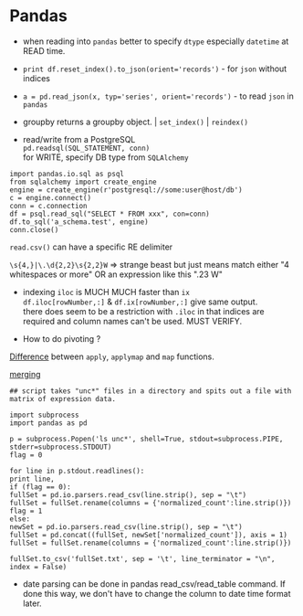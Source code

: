 # Pandas #

* when reading into `pandas` better to specify `dtype` especially `datetime` at READ time. 
 
* `print df.reset_index().to_json(orient='records')` - for `json` without indices 
 
* `a = pd.read_json(x, typ='series', orient='records')` - to read `json` in `pandas` 
 
* groupby returns a groupby object. | `set_index()` | `reindex()` 
  
* read/write from a PostgreSQL  
`pd.readsql(SQL_STATEMENT, conn)`  
for WRITE, specify DB type from `SQLAlchemy` 
 
```
import pandas.io.sql as psql  
from sqlalchemy import create_engine  
engine = create_engine(r'postgresql://some:user@host/db')  
c = engine.connect()  
conn = c.connection  
df = psql.read_sql("SELECT * FROM xxx", con=conn)  
df.to_sql('a_schema.test', engine)  
conn.close() 
```

`read.csv()` can have a specific RE delimiter  

`\s{4,}|\.\d{2,2}\s{2,2}W` => strange beast but just means match either "4 whitespaces or more" OR an expression like this ".23  W" 
 
* indexing
`iloc` is MUCH MUCH faster than `ix`   
`df.iloc[rowNumber,:]` & `df.ix[rowNumber,:]` give same output.  
there does seem to be a restriction with `.iloc` in that indices are required and column names can't be used. MUST VERIFY.  
 
* How to do pivoting ? 
 
[Difference](http://stackoverflow.com/questions/19798153/difference-between-map-applymap-and-apply-methods-in-pandas) between `apply`, `applymap` and `map` functions.  
  
[merging](http://pandas.pydata.org/pandas-docs/stable/merging.html) 
  
``` 
## script takes "unc*" files in a directory and spits out a file with matrix of expression data.  
  
import subprocess 
import pandas as pd 
  
p = subprocess.Popen('ls unc*', shell=True, stdout=subprocess.PIPE, stderr=subprocess.STDOUT) 
flag = 0 
 
for line in p.stdout.readlines(): 
print line, 
if (flag == 0): 
fullSet = pd.io.parsers.read_csv(line.strip(), sep = "\t") 
fullSet = fullSet.rename(columns = {'normalized_count':line.strip()}) 
flag = 1 
else: 
newSet = pd.io.parsers.read_csv(line.strip(), sep = "\t") 
fullSet = pd.concat((fullSet, newSet['normalized_count']), axis = 1) 
fullSet = fullSet.rename(columns = {'normalized_count':line.strip()}) 
 
fullSet.to_csv('fullSet.txt', sep = '\t', line_terminator = "\n", index = False) 
```

* date parsing can be done in pandas read_csv/read_table command. If done this way, we don't have to change the column to date time format later. 
 